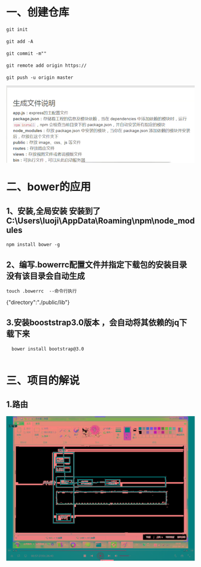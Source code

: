 # 一、创建仓库
````
git init

git add -A

git commit -m""

git remote add origin https://

git push -u origin master

````
![](.项目创建步骤_images\生成文件说明.png)

# 二、bower的应用 
   ## 1、安装,全局安装 安装到了C:\Users\luoji\AppData\Roaming\npm\node_modules
   ````
   npm install bower -g
   ````
   ## 2、编写.bowerrc配置文件并指定下载包的安装目录 没有该目录会自动生成  
    touch .bowerrc  --命令行执行
   {"directory":"./public/lib"}
   ## 3.安装booststrap3.0版本 ，会自动将其依赖的jq下载下来
   ````
     bower install bootstrap@3.0
     
   ````
   
# 三、项目的解说
   ## 1.路由
  ![](.项目创建步骤_images\路由实例应用.jpeg)
